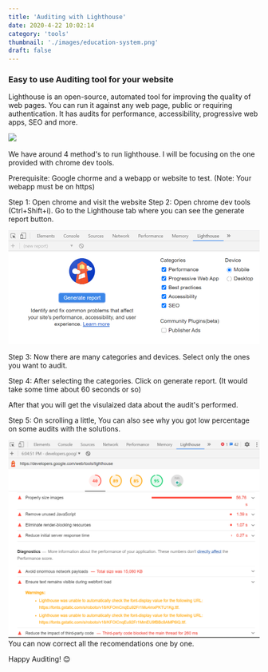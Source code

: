```yaml
---
title: 'Auditing with Lighthouse'
date: 2020-4-22 10:02:14
category: 'tools'
thumbnail: './images/education-system.png'
draft: false
---
```


### Easy to use Auditing tool for your website

Lighthouse is an open-source, automated tool for improving the quality of web pages. You can run it against any web page, public or requiring authentication. It has audits for performance, accessibility, progressive web apps, SEO and more.

![](![](./images/lg.PNG))

We have around 4 method's to run lighthouse. I will be focusing on the one provided with chrome dev tools.

Prerequisite: Google chorme and a webapp or website to test. (Note: Your webapp must be on https)

Step 1: Open chrome and visit the website
Step 2: Open chrome dev tools (Ctrl+Shift+i). Go to the Lighthouse tab where you can see the generate report button.

![](./images/audit1.PNG)

Step 3: Now there are many categories and devices. Select only the ones you want to audit.

Step 4: After selecting the categories. Click on generate report. 
(It would take some time about 60 seconds or so)

After that you will get the visulaized data about the audit's performed.

Step 5: On scrolling a little, You can also see why you got low percentage on some audits with the solutions.

![](./images/audit2.PNG)
You can now correct all the recomendations one by one.

Happy Auditing! 😊
